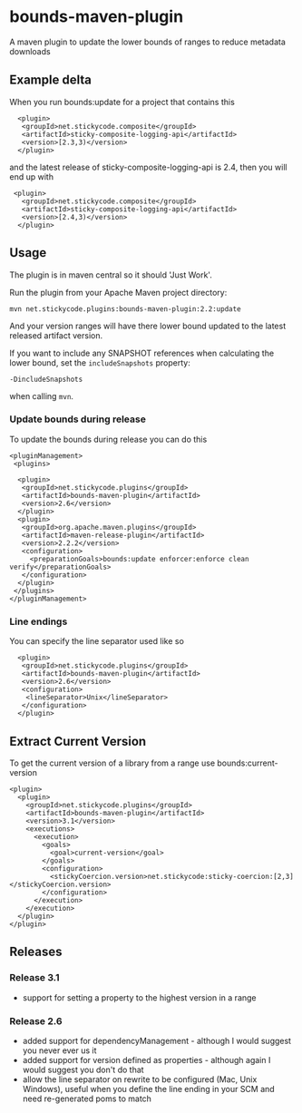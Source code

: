 bounds-maven-plugin
===================

A maven plugin to update the lower bounds of ranges to reduce metadata downloads

## Example delta

When you run bounds:update for a project that contains this

      <plugin>
       <groupId>net.stickycode.composite</groupId>
       <artifactId>sticky-composite-logging-api</artifactId>
       <version>[2.3,3)</version>
      </plugin>
      
and the latest release of sticky-composite-logging-api is 2.4, then you will end up with

     <plugin>
       <groupId>net.stickycode.composite</groupId>
       <artifactId>sticky-composite-logging-api</artifactId>
       <version>[2.4,3)</version>
      </plugin>
      
## Usage

The plugin is in maven central so it should 'Just Work'.

Run the plugin from your Apache Maven project directory:

    mvn net.stickycode.plugins:bounds-maven-plugin:2.2:update

And your version ranges will have there lower bound updated to the latest released
artifact version.

If you want to include any SNAPSHOT references when calculating the lower bound, set the
`includeSnapshots` property:

    -DincludeSnapshots

when calling `mvn`.

### Update bounds during release

To update the bounds during release you can do this

    <pluginManagement>
     <plugins>

      <plugin>
       <groupId>net.stickycode.plugins</groupId>
       <artifactId>bounds-maven-plugin</artifactId>
       <version>2.6</version>
      </plugin>
      <plugin>
       <groupId>org.apache.maven.plugins</groupId>
       <artifactId>maven-release-plugin</artifactId>
       <version>2.2.2</version>
       <configuration>
         <preparationGoals>bounds:update enforcer:enforce clean verify</preparationGoals>
       </configuration>
      </plugin>
     </plugins>
    </pluginManagement>

### Line endings

You can specify the line separator used like so

      <plugin>
       <groupId>net.stickycode.plugins</groupId>
       <artifactId>bounds-maven-plugin</artifactId>
       <version>2.6</version>
       <configuration>
        <lineSeparator>Unix</lineSeparator>
       </configuration>
      </plugin>

## Extract Current Version

To get the current version of a library from a range use bounds:current-version

    <plugin>
      <plugin>
        <groupId>net.stickycode.plugins</groupId>
        <artifactId>bounds-maven-plugin</artifactId>
        <version>3.1</version>
        <executions>
          <execution>
            <goals>
              <goal>current-version</goal>
            </goals>
            <configuration>
              <stickyCoercion.version>net.stickycode:sticky-coercion:[2,3]</stickyCoercion.version>
            </configuration>
          </execution>
        </execution>
      </plugin>
    </plugin>

## Releases

### Release 3.1

* support for setting a property to the highest version in a range

### Release 2.6

* added support for dependencyManagement - although I would suggest you never ever us it
* added support for version defined as properties - although again I would suggest you don't do that
* allow the line separator on rewrite to be configured (Mac, Unix Windows), useful when you define the line ending in your SCM and need re-generated poms to match

